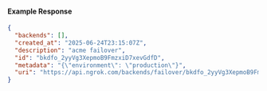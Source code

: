 <!-- Code generated for API Clients. DO NOT EDIT. -->

#### Example Response

```json
{
  "backends": [],
  "created_at": "2025-06-24T23:15:07Z",
  "description": "acme failover",
  "id": "bkdfo_2yyVg3XepmoB9FmzxiD7xevGdfD",
  "metadata": "{\"environment\": \"production\"}",
  "uri": "https://api.ngrok.com/backends/failover/bkdfo_2yyVg3XepmoB9FmzxiD7xevGdfD"
}
```
